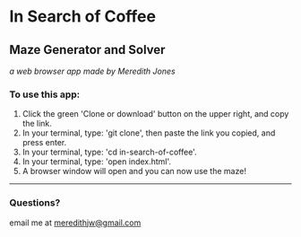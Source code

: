 # In Search of Coffee

## Maze Generator and Solver


*a web browser app made by Meredith Jones*

### To use this app:
1. Click the green 'Clone or download' button on the upper right, and copy the link.
2. In your terminal, type: 'git clone', then paste the link you copied, and press enter.
3. In your terminal, type: 'cd in-search-of-coffee'.
4. In your terminal, type: 'open index.html'.
5. A browser window will open and you can now use the maze!
---
### Questions?
email me at meredithjw@gmail.com

